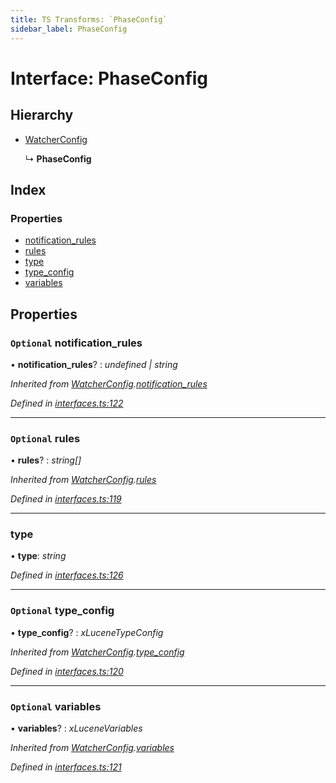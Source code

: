 ```yaml
---
title: TS Transforms: `PhaseConfig`
sidebar_label: PhaseConfig
---
```


# Interface: PhaseConfig

## Hierarchy

* [WatcherConfig](watcherconfig.md)

  ↳ **PhaseConfig**

## Index

### Properties

* [notification_rules](phaseconfig.md#optional-notification_rules)
* [rules](phaseconfig.md#optional-rules)
* [type](phaseconfig.md#type)
* [type_config](phaseconfig.md#optional-type_config)
* [variables](phaseconfig.md#optional-variables)

## Properties

### `Optional` notification_rules

• **notification_rules**? : *undefined | string*

*Inherited from [WatcherConfig](watcherconfig.md).[notification_rules](watcherconfig.md#optional-notification_rules)*

*Defined in [interfaces.ts:122](https://github.com/terascope/teraslice/blob/f95bb5556/packages/ts-transforms/src/interfaces.ts#L122)*

___

### `Optional` rules

• **rules**? : *string[]*

*Inherited from [WatcherConfig](watcherconfig.md).[rules](watcherconfig.md#optional-rules)*

*Defined in [interfaces.ts:119](https://github.com/terascope/teraslice/blob/f95bb5556/packages/ts-transforms/src/interfaces.ts#L119)*

___

###  type

• **type**: *string*

*Defined in [interfaces.ts:126](https://github.com/terascope/teraslice/blob/f95bb5556/packages/ts-transforms/src/interfaces.ts#L126)*

___

### `Optional` type_config

• **type_config**? : *xLuceneTypeConfig*

*Inherited from [WatcherConfig](watcherconfig.md).[type_config](watcherconfig.md#optional-type_config)*

*Defined in [interfaces.ts:120](https://github.com/terascope/teraslice/blob/f95bb5556/packages/ts-transforms/src/interfaces.ts#L120)*

___

### `Optional` variables

• **variables**? : *xLuceneVariables*

*Inherited from [WatcherConfig](watcherconfig.md).[variables](watcherconfig.md#optional-variables)*

*Defined in [interfaces.ts:121](https://github.com/terascope/teraslice/blob/f95bb5556/packages/ts-transforms/src/interfaces.ts#L121)*
